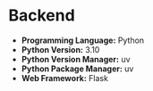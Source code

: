 # Backend

- **Programming Language:** Python
- **Python Version:** 3.10
- **Python Version Manager:** uv
- **Python Package Manager:** uv
- **Web Framework:** Flask